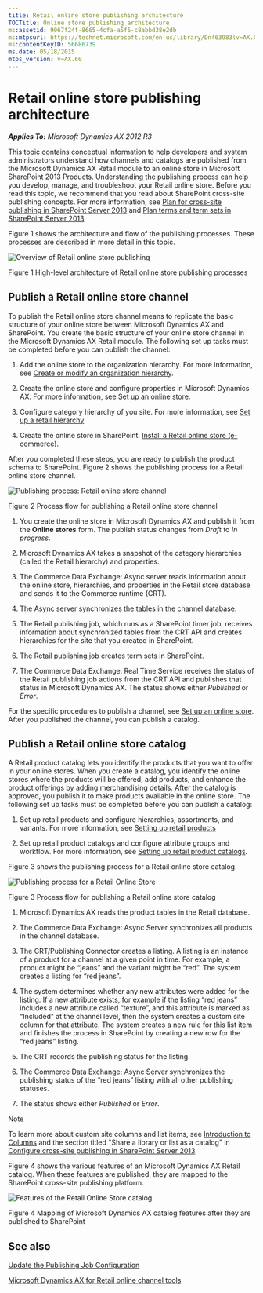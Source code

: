 ```yaml
---
title: Retail online store publishing architecture
TOCTitle: Online store publishing architecture
ms:assetid: 9067f24f-8665-4cfa-a5f5-c8abbd38e2db
ms:mtpsurl: https://technet.microsoft.com/en-us/library/Dn463983(v=AX.60)
ms:contentKeyID: 56686739
ms.date: 05/18/2015
mtps_version: v=AX.60
---
```


# Retail online store publishing architecture 


_**Applies To:** Microsoft Dynamics AX 2012 R3_

This topic contains conceptual information to help developers and system administrators understand how channels and catalogs are published from the Microsoft Dynamics AX Retail module to an online store in Microsoft SharePoint 2013 Products. Understanding the publishing process can help you develop, manage, and troubleshoot your Retail online store. Before you read this topic, we recommend that you read about SharePoint cross-site publishing concepts. For more information, see [Plan for cross-site publishing in SharePoint Server 2013](http://go.microsoft.com/fwlink/?linkid=282721) and [Plan terms and term sets in SharePoint Server 2013](http://go.microsoft.com/fwlink/?linkid=311567)

Figure 1 shows the architecture and flow of the publishing processes. These processes are described in more detail in this topic.

![Overview of Retail online store publishing](images/Dn463983.RetailPublishOverivew(en-us,AX.60).jpg "Overview of Retail online store publishing")

Figure 1 High-level architecture of Retail online store publishing processes

## Publish a Retail online store channel

To publish the Retail online store channel means to replicate the basic structure of your online store between Microsoft Dynamics AX and SharePoint. You create the basic structure of your online store channel in the Microsoft Dynamics AX Retail module. The following set up tasks must be completed before you can publish the channel:

1.  Add the online store to the organization hierarchy. For more information, see [Create or modify an organization hierarchy](create-or-modify-an-organization-hierarchy.md).

2.  Create the online store and configure properties in Microsoft Dynamics AX. For more information, see [Set up an online store](set-up-an-online-store.md).

3.  Configure category hierarchy of you site. For more information, see [Set up a retail hierarchy](set-up-a-retail-hierarchy.md)

4.  Create the online store in SharePoint. [Install a Retail online store (e-commerce)](install-a-retail-online-store-e-commerce.md).

After you completed these steps, you are ready to publish the product schema to SharePoint. Figure 2 shows the publishing process for a Retail online store channel.

![Publishing process: Retail online store channel](images/Dn463983.RetailOnlineStoreChannelPublishFlow(en-us,AX.60).jpg "Publishing process: Retail online store channel")

Figure 2 Process flow for publishing a Retail online store channel

1.  You create the online store in Microsoft Dynamics AX and publish it from the **Online stores** form. The publish status changes from *Draft* to *In progress*.

2.  Microsoft Dynamics AX takes a snapshot of the category hierarchies (called the Retail hierarchy) and properties.

3.  The Commerce Data Exchange: Async server reads information about the online store, hierarchies, and properties in the Retail store database and sends it to the Commerce runtime (CRT).

4.  The Async server synchronizes the tables in the channel database.

5.  The Retail publishing job, which runs as a SharePoint timer job, receives information about synchronized tables from the CRT API and creates hierarchies for the site that you created in SharePoint.

6.  The Retail publishing job creates term sets in SharePoint.

7.  The Commerce Data Exchange: Real Time Service receives the status of the Retail publishing job actions from the CRT API and publishes that status in Microsoft Dynamics AX. The status shows either *Published* or *Error*.

For the specific procedures to publish a channel, see [Set up an online store](set-up-an-online-store.md). After you published the channel, you can publish a catalog.

## Publish a Retail online store catalog

A Retail product catalog lets you identify the products that you want to offer in your online stores. When you create a catalog, you identify the online stores where the products will be offered, add products, and enhance the product offerings by adding merchandising details. After the catalog is approved, you publish it to make products available in the online store. The following set up tasks must be completed before you can publish a catalog:

1.  Set up retail products and configure hierarchies, assortments, and variants. For more information, see [Setting up retail products](setting-up-retail-products.md)

2.  Set up retail product catalogs and configure attribute groups and workflow. For more information, see [Setting up retail product catalogs](setting-up-retail-product-catalogs.md).

Figure 3 shows the publishing process for a Retail online store catalog.

![Publishing process for a Retail Online Store](images/Dn463983.RetailOnlineStorePublishingProcess(en-us,AX.60).jpg "Publishing process for a Retail Online Store")

Figure 3 Process flow for publishing a Retail online store catalog

1.  Microsoft Dynamics AX reads the product tables in the Retail database.

2.  The Commerce Data Exchange: Async Server synchronizes all products in the channel database.

3.  The CRT/Publishing Connector creates a listing. A listing is an instance of a product for a channel at a given point in time. For example, a product might be “jeans” and the variant might be “red”. The system creates a listing for “red jeans”.

4.  The system determines whether any new attributes were added for the listing. If a new attribute exists, for example if the listing “red jeans” includes a new attribute called “texture”, and this attribute is marked as “Included” at the channel level, then the system creates a custom site column for that attribute. The system creates a new rule for this list item and finishes the process in SharePoint by creating a new row for the “red jeans” listing.

5.  The CRT records the publishing status for the listing.

6.  The Commerce Data Exchange: Async Server synchronizes the publishing status of the “red jeans” listing with all other publishing statuses.

7.  The status shows either *Published* or *Error*.


> [!NOTE]
> <P>To learn more about custom site columns and list items, see <A href="http://go.microsoft.com/fwlink/?linkid=311682">Introduction to Columns</A> and the section titled "Share a library or list as a catalog" in <A href="http://go.microsoft.com/fwlink/?linkid=311683">Configure cross-site publishing in SharePoint Server 2013</A>.</P>



Figure 4 shows the various features of an Microsoft Dynamics AX Retail catalog. When these features are published, they are mapped to the SharePoint cross-site publishing platform.

![Features of the Retail Online Store catalog](images/Dn463983.CatalogFeatures(en-us,AX.60).jpg "Features of the Retail Online Store catalog")

Figure 4 Mapping of Microsoft Dynamics AX catalog features after they are published to SharePoint

## See also

[Update the Publishing Job Configuration](update-the-publishing-job-configuration.md)

[Microsoft Dynamics AX for Retail online channel tools](microsoft-dynamics-ax-for-retail-online-channel-tools.md)

  


